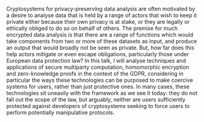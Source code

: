 Cryptosystems for privacy-preserving data analysis are often motivated by a desire to analyse data that is held by a range of actors that wish to keep it private either because their own privacy is at stake, or they are legally or ethically obliged to do so on behalf of others. The premise for much encrypted data analysis is that there are a range of functions which would take components from two or more of these datasets as input, and produce an output that would broadly not be seen as private. But, how far does this help actors mitigate or even escape obligations, particularly those under European data protection law? In this talk, I will analyse techniques and applications of secure multiparty computation, homomorphic encryption and zero-knowledge proofs in the context of the GDPR, considering in particular the ways these technologies can be purposed to make coercive systems for users, rather than just protective ones. In many cases, these technologies sit uneasily with the framework as we see it today: they do not fall out the scope of the law, but arguably, neither are users sufficiently protected against developers of cryptosystems seeking to force users to perform potentially manipulative protocols.
